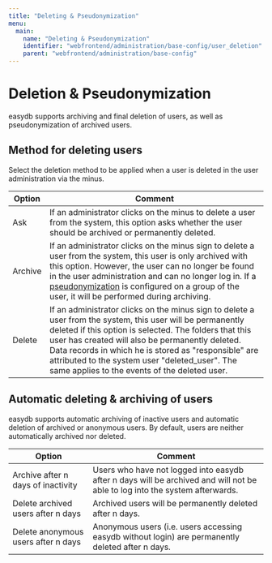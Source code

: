 ```yaml
---
title: "Deleting & Pseudonymization"
menu:
  main:
    name: "Deleting & Pseudonymization"
    identifier: "webfrontend/administration/base-config/user_deletion"
    parent: "webfrontend/administration/base-config"
---
```

# Deletion & Pseudonymization

easydb supports archiving and final deletion of users, as well as pseudonymization of archived users.



## Method for deleting users

Select the deletion method to be applied when a user is deleted in the user administration via the minus.

| Option  | Comment                                                      |
| ------- | ------------------------------------------------------------ |
| Ask     | If an administrator clicks on the minus to delete a user from the system, this option asks whether the user should be archived or permanently deleted. |
| Archive | If an administrator clicks on the minus sign to delete a user from the system, this user is only archived with this option. However, the user can no longer be found in the user administration and can no longer log in. If a [pseudonymization](../../../rightsmanagement/groups/) is configured on a group of the user, it will be performed during archiving. |
| Delete  | If an administrator clicks on the minus sign to delete a user from the system, this user will be permanently deleted if this option is selected. The folders that this user has created will also be permanently deleted. Data records in which he is stored as "responsible" are attributed to the system user "deleted_user". The same applies to the events of the deleted user. |



## Automatic deleting & archiving of users

easydb supports automatic archiving of inactive users and automatic deletion of archived or anonymous users. By default, users are neither automatically archived nor deleted.

| Option                              | Comment                                                      |
| ----------------------------------- | ------------------------------------------------------------ |
| Archive after n days of inactivity  | Users who have not logged into easydb after n days will be archived and will not be able to log into the system afterwards. |
| Delete archived users after n days  | Archived users will be permanently deleted after n days.     |
| Delete anonymous users after n days | Anonymous users (i.e. users accessing easydb without login) are permanently deleted after n days. |

